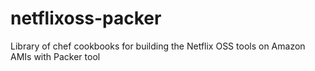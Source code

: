 netflixoss-packer
=================

Library of chef cookbooks for building the Netflix OSS tools on Amazon AMIs with Packer tool
